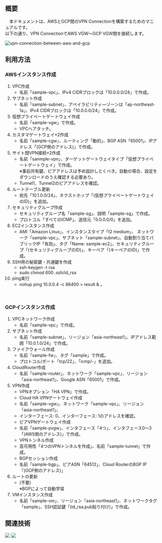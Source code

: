 ## 概要
　本ドキュメントは、AWSとGCP間のVPN Connectionを構築するためのマニュアルです。<br/>
以下の通り、VPN ConnectionでAWS VGW～GCP VGW間を接続します。<br/>

![vpn-connection-between-aws-and-gcp](https://github.com/yamamototis1105/vpn-connection-between-aws-and-gcp/assets/114621183/0644cc78-4921-4884-aa80-45283d340480)

## 利用方法
### AWSインスタンス作成
1. VPC作成
   * 名前「sample-vpc」、IPv4 CIDRブロックは「10.0.0.0/24」で作成。
1. サブネット作成 
   * 名前「sample-subnet」、アベイラビリティ―ゾーンは「ap-northeast-1a」、IPv4 CIDRブロックは「10.0.0.0/24」で作成。 
1. 仮想プライベートゲートウェイ作成 
   * 名前「sample-vgw」で作成。 
   * VPCへアタッチ。 
1. カスタマゲートウェイ×2作成 
   * 名前「sample-cgw」、ルーティング「動的」、BGP ASN「65001」、IPアドレス「(GCP側のアドレス)」で作成。 
1. サイト間VPN接続×2作成 
   * 名前「sanmple-vpn」、ターゲットゲートウェイタイプ「仮想プライベートゲートウェイ」で作成。 <br/>
※事前共有鍵、ピアアドレスは予め設計しとくべき。自動の場合、設定をダウンロードのうえ確認する必要あり。 
   * Tunnel1、Tunnel2のピアアドレスを確認。 
1. ルートテーブル更新 
   * 宛先「10.1.0.0/24」、ネクストホップ「(仮想プライベートゲートウェイのID)」を追加。 
1. セキュリティグループ作成 
   * セキュリティグループ名「sample-sg」、説明「sample-sg」で作成。 
   * プロトコル「すべてのICMP」、送信元「0.0.0.0/0」を追加。 
1. EC2インスタンス作成 
   * AMI「Amazon Linux」、インスタンスタイプ「t2 medium」、 ネットワーク「sample-vpc」、サブネット「sample-subnet」、自動割り当てパブリックIP「有効」、タグ「Name: sample-ec2」、セキュリティグループ「(セキュリティグループのID)」、キーペア「(キーペアのID)」で作成。 
1. SSH用の秘密鍵・共通鍵を作成 
   * ssh-keygen -t rsa 
   * sudo chmod 600 .ssh/id_rsa 
1. ping実行 
   * nohup ping 10.0.0.4 -c 86400 > result & 。
<br/>

### GCPインスタンス作成
1. VPCネットワーク作成 
   * 名前「sample-vpc」で作成。 
1. サブネット作成 
   * 名前「sample-subnet」、リージョン「asia-northeast1」、IPアドレス範囲「10.0.1.0/24」で作成。 
1. ファイアウォール作成 
   * 名前「sample-fw」、タグ「sample」で作成。 
   * プロトコル/ポート「tcp/22」、「icmp/-」を追加。 
1. CloudRouter作成 
   * 名前「sample-router」、ネットワーク「sample-vpc」、リージョン「asia-northeast1」、Google ASN「65001」で作成。 
1. VPN作成 
   * VPNオプション「HA VPN」で作成。 
   * Cloud HA VPNゲートウェイ作成 
   * 名前「sample-vgw」、ネットワーク「sample-vpc」、リージョン「asia-northeast1」、 
   * インターフェース: 0、インターフェース: 1のアドレスを確認。 
   * ピアVPNゲートウェイ作成 
   * 名前「sample-pvgw」、インタフェース「4つ」、インタフェース0～3「(AWS側のアドレス)」で作成。 
   * VPNトンネル作成 
   * 高可用性「4つのVPNトンネルを作成」、名前「sample-tunnel」で作成。 
   * BGPセッション作成 
   * 名前「sample-bgp」、ピアASN「64512」、Cloud RouterのBGP IP「(GCP側のアドレス)」 
1. ルートの更新 
   * (不要) <br/>※BGPによって自動学習 
1. VMインスタンス作成 
   * 名前「sample-vm」、リージョン「asia-northeast1」、ネットワークタグ「sample」、SSH認証鍵「(id_rsa.pub貼り付け)」で作成。 

## 関連技術
<img src="https://img.shields.io/badge/AWS-Site_to_Site_VPN-orange"></img> <img src="https://img.shields.io/badge/GCP-HA_VPN-blue"></img>
